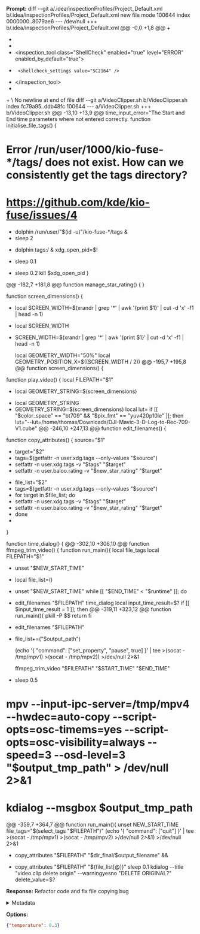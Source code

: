 **Prompt:**
diff --git a/.idea/inspectionProfiles/Project_Default.xml b/.idea/inspectionProfiles/Project_Default.xml
new file mode 100644
index 0000000..8079ae6
--- /dev/null
+++ b/.idea/inspectionProfiles/Project_Default.xml
@@ -0,0 +1,8 @@
+<component name="InspectionProjectProfileManager">
+  <profile version="1.0">
+    <option name="myName" value="Project Default" />
+    <inspection_tool class="ShellCheck" enabled="true" level="ERROR" enabled_by_default="true">
+      <shellcheck_settings value="SC2164" />
+    </inspection_tool>
+  </profile>
+</component>
\ No newline at end of file
diff --git a/VideoClipper.sh b/VideoClipper.sh
index fc79a95..ddb48fc 100644
--- a/VideoClipper.sh
+++ b/VideoClipper.sh
@@ -13,10 +13,9 @@ time_input_error="The Start and End time parameters where not entered correctly.
 function initialise_file_tags() {
   # Error /run/user/1000/kio-fuse-*/tags/ does not exist. How can we consistently get the tags directory?
   # https://github.com/kde/kio-fuse/issues/4
-  dolphin /run/user/"$(id -u)"/kio-fuse-*/tags &
-  sleep 2
+  dolphin tags:/ &
   xdg_open_pid=$!
-  sleep 0.1
+  sleep 0.2
   kill $xdg_open_pid
 }
 
@@ -182,7 +181,8 @@ function manage_star_rating() {
 }
 
 function screen_dimensions() {
-  local SCREEN_WIDTH=$(xrandr | grep '*' | awk '{print $1}' | cut -d 'x' -f1 | head -n 1)
+  local SCREEN_WIDTH
+  SCREEN_WIDTH=$(xrandr | grep '*' | awk '{print $1}' | cut -d 'x' -f1 | head -n 1)
 
   local GEOMETRY_WIDTH="50%"
   local GEOMETRY_POSITION_X=$((SCREEN_WIDTH / 2))
@@ -195,7 +195,8 @@ function screen_dimensions() {
 
 function play_video() {
   local FILEPATH="$1"
-  local GEOMETRY_STRING=$(screen_dimensions)
+  local GEOMETRY_STRING
+  GEOMETRY_STRING=$(screen_dimensions)
   local lut=
   if [[ "$color_space" == "bt709" && "$pix_fmt" == "yuv420p10le" ]]; then
     lut="--lut=/home/thomas/Downloads/DJI-Mavic-3-D-Log-to-Rec-709-V1.cube"
@@ -246,10 +247,13 @@ function edit_filenames() {
 
 function copy_attributes() {
   source="$1"
-  target="$2"
- tags=$(getfattr -n user.xdg.tags --only-values "$source")
- setfattr -n user.xdg.tags -v "$tags" "$target"
- setfattr -n user.baloo.rating -v "$new_star_rating" "$target"
+  file_list="$2"
+  tags=$(getfattr -n user.xdg.tags --only-values "$source")
+  for target in $file_list; do
+    setfattr -n user.xdg.tags -v "$tags" "$target"
+    setfattr -n user.baloo.rating -v "$new_star_rating" "$target"
+  done
+
 }
 
 function time_dialog() {
@@ -302,10 +306,10 @@ function ffmpeg_trim_video() {
 function run_main(){
   local file_tags
   local FILEPATH="$1"
-  unset "$NEW_START_TIME"
+  local file_list=()
 
+  unset "$NEW_START_TIME"
   while [[ "$END_TIME" < "$runtime" ]]; do
-    edit_filenames "$FILEPATH"
     time_dialog
     local input_time_result=$?
     if [[ $input_time_result = 1 ]]; then
@@ -319,11 +323,12 @@ function run_main(){
       pkill -P $$
       return
     fi
+    edit_filenames "$FILEPATH"
+    file_list+=("$output_path")
 
     (echo '{ "command": ["set_property", "pause", true] }' | tee >(socat - /tmp/mpv1) >(socat - /tmp/mpv2)) >/dev/null 2>&1
 
     ffmpeg_trim_video "$FILEPATH" "$START_TIME" "$END_TIME"
-
     sleep 0.5
 #    mpv --input-ipc-server=/tmp/mpv4 --hwdec=auto-copy --script-opts=osc-timems=yes --script-opts=osc-visibility=always --speed=3 --osd-level=3 "$output_tmp_path" > /dev/null 2>&1
 #    kdialog --msgbox $output_tmp_path
@@ -359,7 +364,7 @@ function run_main(){
     unset NEW_START_TIME
     file_tags="$(select_tags "$FILEPATH")"
     (echo '{ "command": ["quit"] }' | tee >(socat - /tmp/mpv1) >(socat - /tmp/mpv2) >/dev/null 2>&1) >/dev/null 2>&1
-    copy_attributes "$FILEPATH" "$dir_final/$output_filename" &&
+    copy_attributes "$FILEPATH" "${file_list[@]}"
     sleep 0.1
     kdialog --title "video clip delete origin" --warningyesno "DELETE ORIGINAL?"
     delete_value=$?


**Response:**
Refactor code and fix file copying bug

<details><summary>Metadata</summary>

- Duration: 721 ms
- Datetime: 2023-08-25T16:50:50.794108
- Model: gpt-3.5-turbo-0613

</details>

**Options:**
```json
{"temperature": 0.3}
```

